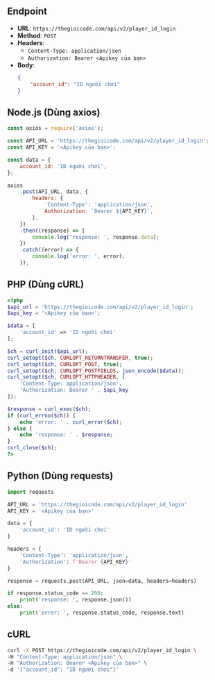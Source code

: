 ## Endpoint

-   **URL**: `https://thegioicode.com/api/v2/player_id_login`
-   **Method**: `POST`
-   **Headers**:
    -   `Content-Type: application/json`
    -   `Authorization: Bearer <Apikey của bạn>`
-   **Body**:
    ```json
    {
        "account_id": "ID người chơi"
    }
    ```

## Node.js (Dùng axios)

```javascript
const axios = require('axios');

const API_URL = 'https://thegioicode.com/api/v2/player_id_login';
const API_KEY = '<Apikey của bạn>';

const data = {
    account_id: 'ID người chơi',
};

axios
    .post(API_URL, data, {
        headers: {
            'Content-Type': 'application/json',
            Authorization: `Bearer ${API_KEY}`,
        },
    })
    .then((response) => {
        console.log('response: ', response.data);
    })
    .catch((error) => {
        console.log('error: ', error);
    });
```

## PHP (Dùng cURL)

```php
<?php
$api_url = 'https://thegioicode.com/api/v2/player_id_login';
$api_key = '<Apikey của bạn>';

$data = [
    'account_id' => 'ID người chơi'
];

$ch = curl_init($api_url);
curl_setopt($ch, CURLOPT_RETURNTRANSFER, true);
curl_setopt($ch, CURLOPT_POST, true);
curl_setopt($ch, CURLOPT_POSTFIELDS, json_encode($data));
curl_setopt($ch, CURLOPT_HTTPHEADER, [
    'Content-Type: application/json',
    'Authorization: Bearer ' . $api_key
]);

$response = curl_exec($ch);
if (curl_errno($ch)) {
    echo 'error: ' . curl_error($ch);
} else {
    echo 'response: ' . $response;
}
curl_close($ch);
?>
```

## Python (Dùng requests)

```python
import requests

API_URL = 'https://thegioicode.com/api/v2/player_id_login'
API_KEY = '<Apikey của bạn>'

data = {
    'account_id': 'ID người chơi'
}

headers = {
    'Content-Type': 'application/json',
    'Authorization': f'Bearer {API_KEY}'
}

response = requests.post(API_URL, json=data, headers=headers)

if response.status_code == 200:
    print('response: ', response.json())
else:
    print('error: ', response.status_code, response.text)
```

## cURL

```bash
curl -X POST https://thegioicode.com/api/v2/player_id_login \
-H "Content-Type: application/json" \
-H "Authorization: Bearer <Apikey của bạn>" \
-d '{"account_id": "ID người chơi"}'
```
